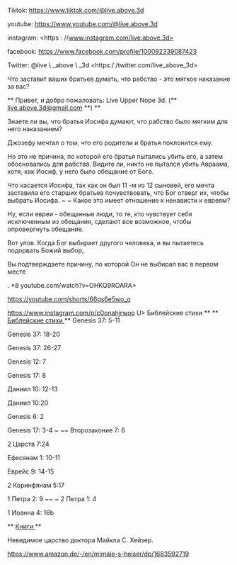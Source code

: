 Tiktok: <https://www.tiktok.com/@live.above.3d>

youtube: <https://www.youtube.com/@live.above.3d>

instagram: <https : //www.instagram.com/live.above.3d>

facebook: <https://www.facebook.com/profile/100092339087423>

Twitter: @live \ _above \ _3d <https:/ /twitter.com/live_above_3d>

Что заставит ваших братьев думать, что рабство - это мягкое наказание за
вас?

** Привет, и добро пожаловать: Live Upper Nope 3d.
(** <live.above.3d@gmail.com> **) **

Знаете ли вы, что братья Иосифа думают, что рабство было мягким
для него наказанием?

Джозефу мечтал о том, что его родители и братья поклонится ему.

Но это не причина, по которой его братья пытались убить его, а затем обосновались
для рабства. Видите ли, никто не пытался убить Авраама, хотя, как Иосиф, у него было обещание от Бога.

Что касается Иосифа, так как он был 11 -м из 12 сыновей, его мечта заставила его старших братьев почувствовать, что Бог отверг их, чтобы выбрать Иосифа. ~ ~
Какое это имеет отношение к ненависти к евреям?

Ну, если евреи - обещанные люди, то те, кто чувствует себя исключенным из
обещания, сделают все возможное, чтобы опровергнуть обещание.

Вот улов.
Когда Бог выбирает другого человека, и вы пытаетесь подорвать Божий выбор,

Вы подтверждаете причину, по которой Он не выбирал вас в первом месте

.
*8 youtube.com/watch?v=OHKQ9ROARA>

<https://youtube.com/shorts/66qs6e5wo_q>

<https://www.instagram.com/p/c0onahjrwoo> U> Библейские стихи </u> **
** <u> Библейские стихи </u> **
Genesis 37: 5-11

Genesis 37: 18-20

Genesis 37: 26-27

Genesis 12: 7

Genesis 17: 8

Даниил 10: 12-13

Даниил 10:20

Genesis 6: 2

Genesis 17: 3-4 ~ ~~ Второзаконие 7: 6

2 Царств 7:24

Ефесянам 1: 10-11

Еврейс 9: 14-15

2 Коринфянам 5:17

1 Петра 2: 9 ~~ ~ 2 Петра 1: 4

1 Иоанна 4: 16b

** <u> Книги </u> **

Невидимое царство доктора Майкла С. Хейзер.

<https://www.amazon.de/-/en/mimale-s-heiser/dp/1683592719>









